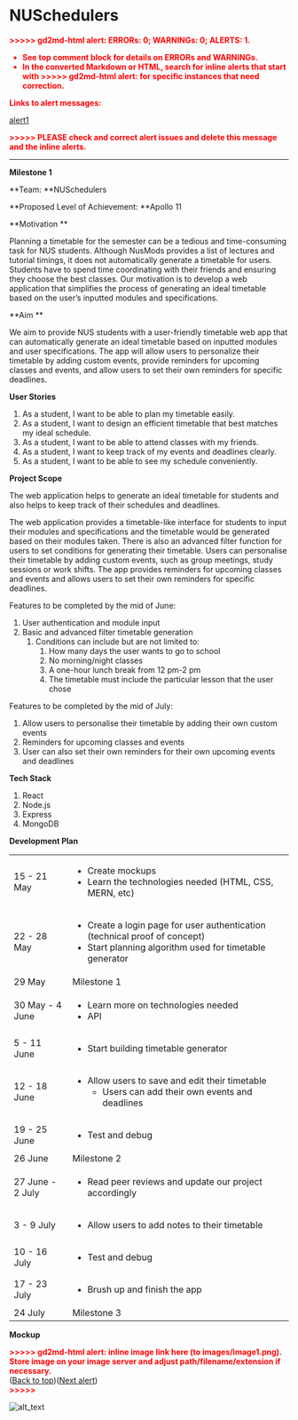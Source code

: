 # NUSchedulers



<p style="color: red; font-weight: bold">>>>>>  gd2md-html alert:  ERRORs: 0; WARNINGs: 0; ALERTS: 1.</p>
<ul style="color: red; font-weight: bold"><li>See top comment block for details on ERRORs and WARNINGs. <li>In the converted Markdown or HTML, search for inline alerts that start with >>>>>  gd2md-html alert:  for specific instances that need correction.</ul>

<p style="color: red; font-weight: bold">Links to alert messages:</p><a href="#gdcalert1">alert1</a>

<p style="color: red; font-weight: bold">>>>>> PLEASE check and correct alert issues and delete this message and the inline alerts.<hr></p>


**Milestone 1**

**Team: **NUSchedulers

**Proposed Level of Achievement: **Apollo 11 

**Motivation **

Planning a timetable for the semester can be a tedious and time-consuming task for NUS students. Although NusMods provides a list of lectures and tutorial timings, it does not automatically generate a timetable for users. Students have to spend time coordinating with their friends and ensuring they choose the best classes. Our motivation is to develop a web application that simplifies the process of generating an ideal timetable based on the user’s inputted modules and specifications.

**Aim **

We aim to provide NUS students with a user-friendly timetable web app that can automatically generate an ideal timetable based on inputted modules and user specifications. The app will allow users to personalize their timetable by adding custom events, provide reminders for upcoming classes and events, and allow users to set their own reminders for specific deadlines.

**User Stories**



1. As a student, I want to be able to plan my timetable easily.
2. As a student, I want to design an efficient timetable that best matches my ideal schedule.
3. As a student, I want to be able to attend classes with my friends.
4. As a student, I want to keep track of my events and deadlines clearly. 
5. As a student, I want to be able to see my schedule conveniently.

**Project Scope**

The web application helps to generate an ideal timetable for students and also helps to keep track of their schedules and deadlines.

The web application provides a timetable-like interface for students to input their modules and specifications and the timetable would be generated based on their modules taken. There is also an advanced filter function for users to set conditions for generating their timetable. Users can personalise their timetable by adding custom events, such as group meetings, study sessions or work shifts. The app provides reminders for upcoming classes and events and allows users to set their own reminders for specific deadlines.

Features to be completed by the mid of June: 



1. User authentication and module input
2. Basic and advanced filter timetable generation
    1. Conditions can include but are not limited to:
        1. How many days the user wants to go to school
        2. No morning/night classes
        3. A one-hour lunch break from 12 pm-2 pm
        4. The timetable must include the particular lesson that the user chose

Features to be completed by the mid of July: 



1. Allow users to personalise their timetable by adding their own custom events
2. Reminders for upcoming classes and events
3. User can also set their own reminders for their own upcoming events and deadlines

**Tech Stack**



1. React 
2. Node.js
3. Express
4. MongoDB

**Development Plan**


<table>
  <tr>
   <td>15 - 21 May
   </td>
   <td>
<ul>

<li>Create mockups

<li>Learn the technologies needed (HTML, CSS, MERN, etc)
</li>
</ul>
   </td>
  </tr>
  <tr>
   <td>22 - 28 May
   </td>
   <td>
<ul>

<li>Create a login page for user authentication (technical proof of concept)

<li>Start planning algorithm used for timetable generator
</li>
</ul>
   </td>
  </tr>
  <tr>
   <td>29 May
   </td>
   <td>Milestone 1 
   </td>
  </tr>
  <tr>
   <td>30 May - 4 June
   </td>
   <td>
<ul>

<li>Learn more on technologies needed

<li>API
</li>
</ul>
   </td>
  </tr>
  <tr>
   <td>5 - 11 June
   </td>
   <td>
<ul>

<li>Start building timetable generator
</li>
</ul>
   </td>
  </tr>
  <tr>
   <td>12 - 18 June
   </td>
   <td>
<ul>

<li>Allow users to save and edit their timetable 
<ul>
 
<li>Users can add their own events and deadlines
</li> 
</ul>
</li> 
</ul>
   </td>
  </tr>
  <tr>
   <td>19 - 25 June
   </td>
   <td>
<ul>

<li>Test and debug
</li>
</ul>
   </td>
  </tr>
  <tr>
   <td>26 June
   </td>
   <td>Milestone 2
   </td>
  </tr>
  <tr>
   <td>27 June - 2 July
   </td>
   <td>
<ul>

<li>Read peer reviews and update our project accordingly
</li>
</ul>
   </td>
  </tr>
  <tr>
   <td>3 - 9 July
   </td>
   <td>
<ul>

<li>Allow users to add notes to their timetable
</li>
</ul>
   </td>
  </tr>
  <tr>
   <td>10 - 16 July
   </td>
   <td>
<ul>

<li>Test and debug
</li>
</ul>
   </td>
  </tr>
  <tr>
   <td>17 - 23 July
   </td>
   <td>
<ul>

<li>Brush up and finish the app
</li>
</ul>
   </td>
  </tr>
  <tr>
   <td>24 July
   </td>
   <td>Milestone 3
   </td>
  </tr>
</table>


**Mockup**



<p id="gdcalert1" ><span style="color: red; font-weight: bold">>>>>>  gd2md-html alert: inline image link here (to images/image1.png). Store image on your image server and adjust path/filename/extension if necessary. </span><br>(<a href="#">Back to top</a>)(<a href="#gdcalert2">Next alert</a>)<br><span style="color: red; font-weight: bold">>>>>> </span></p>


![alt_text](images/image1.png "image_tooltip")

